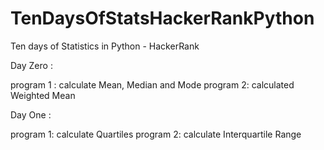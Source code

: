 # TenDaysOfStatsHackerRankPython
Ten days of Statistics in Python - HackerRank

Day Zero :

program 1 : calculate Mean, Median and Mode 
program 2: calculated Weighted Mean

Day One :

program 1: calculate Quartiles 
program 2: calculate Interquartile Range
